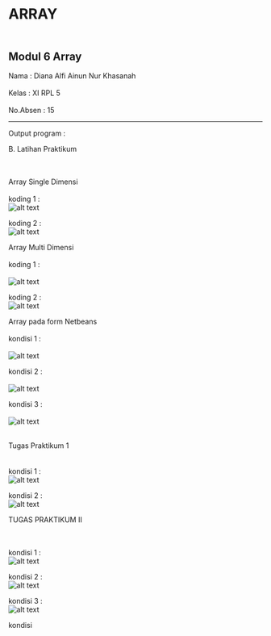 # ARRAY

<br> Modul 6 Array </br>
-----------------------------------------

Nama  : Diana Alfi Ainun Nur Khasanah<br><br>
Kelas : XI RPL 5<br><br>
No.Absen : 15

-----------------------------------------
Output program : 

B. Latihan Praktikum <br><br><br>

Array Single Dimensi<br><br>
koding 1 : <br>
![alt text](https://github.com/diananur/GUI/blob/master/1.PNG)<br>

koding 2 : <br>
![alt text](https://github.com/diananur/GUI/blob/master/2.PNG)<br>

Array Multi Dimensi<br><br>
koding 1 : <br><br>
![alt text](https://github.com/diananur/GUI/blob/master/3.PNG)<br>

koding 2 : <br>
![alt text](https://github.com/diananur/GUI/blob/master/4.PNG)<br>

Array pada form Netbeans<br><br>
kondisi 1 : <br><br>
![alt text](https://github.com/diananur/GUI/blob/master/dokter1.PNG)<br>

kondisi 2 : <br><br>
![alt text](https://github.com/diananur/GUI/blob/master/dokter2.PNG)<br>

kondisi 3 : <br><br>
![alt text](https://github.com/diananur/GUI/blob/master/dokter3.PNG)<br><BR>

Tugas Praktikum 1 <br><br><br>
kondisi 1 : <br>
![alt text](https://github.com/diananur/GUI/blob/master/prak1.PNG)<br>

kondisi 2 : <br>
![alt text](https://github.com/diananur/GUI/blob/master/prak1a.PNG)<br>

TUGAS PRAKTIKUM II<br><br><br>

kondisi 1 : <br>
![alt text](https://github.com/diananur/GUI/blob/master/4.PNG)<br>

kondisi 2 : <br>
![alt text](https://github.com/diananur/GUI/blob/master/4.PNG)<br>

kondisi 3 : <br>
![alt text](https://github.com/diananur/GUI/blob/master/4.PNG)<br>

kondisi

